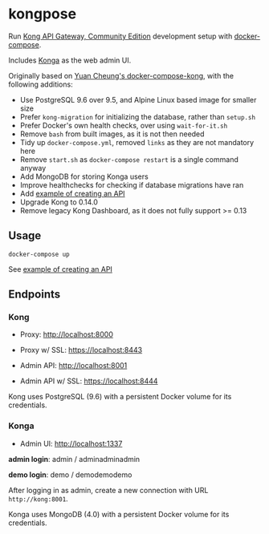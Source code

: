 # kongpose

Run [Kong API Gateway, Community Edition](https://konghq.com/kong-community-edition)
development setup with [docker-compose](https://docs.docker.com/compose).

Includes [Konga](https://github.com/pantsel/konga) as the web admin UI.

Originally based on [Yuan Cheung's docker-compose-kong](https://github.com/zhangyuan/docker-compose-kong), with the following additions:

- Use PostgreSQL 9.6 over 9.5, and Alpine Linux based image for smaller size
- Prefer `kong-migration` for initializing the database, rather than `setup.sh`
- Prefer Docker's own health checks, over using `wait-for-it.sh`
- Remove `bash` from built images, as it is not then needed
- Tidy up `docker-compose.yml`, removed `links` as they are not mandatory here
- Remove `start.sh` as `docker-compose restart` is a single command anyway
- Add MongoDB for storing Konga users
- Improve healthchecks for checking if database migrations have ran
- Add [example of creating an API](https://github.com/asyrjasalo/kongpose/tree/master/example)
- Upgrade Kong to 0.14.0
- Remove legacy Kong Dashboard, as it does not fully support >= 0.13


## Usage

    docker-compose up

See [example of creating an API](https://github.com/asyrjasalo/kongpose/tree/master/example)


## Endpoints

### Kong

- Proxy: [http://localhost:8000](http://localhost:8000)
- Proxy w/ SSL: [https://localhost:8443](https://localhost:8443)

- Admin API: [http://localhost:8001](http://localhost:8001)
- Admin API w/ SSL: [https://localhost:8444](https://localhost:8444)

Kong uses PostgreSQL (9.6) with a persistent Docker volume for its credentials.

### Konga

- Admin UI: [http://localhost:1337](http://localhost:1337)

**admin login**: admin / adminadminadmin

**demo login**: demo / demodemodemo

After logging in as admin, create a new connection with URL `http://kong:8001`.

Konga uses MongoDB (4.0) with a persistent Docker volume for its credentials.
